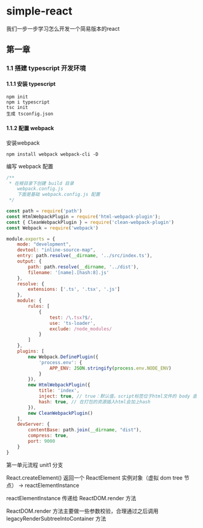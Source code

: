 # simple-react
我们一步一步学习怎么开发一个简易版本的react

## 第一章

### 1.1 搭建 typescript 开发环境

#### 1.1.1 安装 typescript

```
npm init
npm i typescript
tsc init
生成 tsconfig.json
```

#### 1.1.2 配置 webpack

安装webpack
```
npm install webpack webpack-cli -D
```

编写 webpack 配置
``` js
/**
 * 在根目录下创建 build 目录
    webpack.config.js
    下面是基础 webpack.config.js 配置
 */

const path = require('path')
const HtmlWebpackPlugin = require('html-webpack-plugin');
const { CleanWebpackPlugin } = require('clean-webpack-plugin')
const Webpack = require('webpack')

module.exports = {
    mode: "development",
    devtool: "inline-source-map",
    entry: path.resolve(__dirname, '../src/index.ts'),
    output: {
        path: path.resolve(__dirname, '../dist'),
        filename: '[name].[hash:8].js'
    },
    resolve: {
        extensions: ['.ts', '.tsx', '.js']
    },
    module: {
        rules: [
            {
                test: /\.tsx?$/,
                use: 'ts-loader',
                exclude: /node_modules/
            }
        ]
    },
    plugins: [
        new Webpack.DefinePlugin({
            'process.env': {
                APP_ENV: JSON.stringify(process.env.NODE_ENV)
            }
        }),
        new HtmlWebpackPlugin({
            title: 'index',
            inject: true, // true：默认值，script标签位于html文件的 body 底部
            hash: true, // 在打包的资源插入html会加上hash
        }),
        new CleanWebpackPlugin()
    ],
    devServer: {
        contentBase: path.join(__dirname, "dist"),
        compress: true,
        port: 9000
    }
}
```

第一单元流程 unit1 分支

React.createElement() 返回一个 ReactElement 实例对象（虚拟 dom tree 节点） -> reactElementInstance

reactElementInstance 传递给 ReactDOM.render 方法

ReactDOM.render 方法主要做一些参数校验，合理通过之后调用 legacyRenderSubtreeIntoContainer 方法


